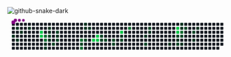 ![github-snake-dark](https://github.com/user-attachments/assets/a372d1f8-7900-43f4-ac61-397e610b1218)
<svg viewBox="-16 -32 880 192" width="880" height="192" xmlns="http://www.w3.org/2000/svg"><desc>Generated with https://github.com/Platane/snk</desc><style>:root{--cb:#1b1f230a;--cs:purple;--ce:#161b22;--c0:#161b22;--c1:#01311f;--c2:#034525;--c3:#0f6d31;--c4:#00c647}.c{shape-rendering:geometricPrecision;fill:var(--ce);stroke-width:1px;stroke:var(--cb);animation:none 34900ms linear infinite;width:12px;height:12px}@keyframes c0{38.39%{fill:var(--c1)}38.41%,100%{fill:var(--ce)}}.c.c0{fill:var(--c1);animation-name:c0}@keyframes c1{0.85%{fill:var(--c1)}0.87%,100%{fill:var(--ce)}}.c.c1{fill:var(--c1);animation-name:c1}@keyframes c2{38.96%{fill:var(--c1)}38.98%,100%{fill:var(--ce)}}.c.c2{fill:var(--c1);animation-name:c2}@keyframes c3{1.42%{fill:var(--c1)}1.44%,100%{fill:var(--ce)}}.c.c3{fill:var(--c1);animation-name:c3}@keyframes c4{2.28%{fill:var(--c1)}2.3%,100%{fill:var(--ce)}}.c.c4{fill:var(--c1);animation-name:c4}@keyframes c5{96.84%{fill:var(--c4)}96.86%,100%{fill:var(--ce)}}.c.c5{fill:var(--c4);animation-name:c5}@keyframes c6{96.55%{fill:var(--c4)}96.57%,100%{fill:var(--ce)}}.c.c6{fill:var(--c4);animation-name:c6}@keyframes c7{72.2%{fill:var(--c3)}72.22%,100%{fill:var(--ce)}}.c.c7{fill:var(--c3);animation-name:c7}@keyframes c8{71.91%{fill:var(--c3)}71.93%,100%{fill:var(--ce)}}.c.c8{fill:var(--c3);animation-name:c8}@keyframes c9{7.44%{fill:var(--c1)}7.46%,100%{fill:var(--ce)}}.c.c9{fill:var(--c1);animation-name:c9}@keyframes ca{7.15%{fill:var(--c1)}7.17%,100%{fill:var(--ce)}}.c.ca{fill:var(--c1);animation-name:ca}@keyframes cb{3.71%{fill:var(--c1)}3.73%,100%{fill:var(--ce)}}.c.cb{fill:var(--c1);animation-name:cb}@keyframes cc{4%{fill:var(--c1)}4.02%,100%{fill:var(--ce)}}.c.cc{fill:var(--c1);animation-name:cc}@keyframes cd{70.19%{fill:var(--c2)}70.21%,100%{fill:var(--ce)}}.c.cd{fill:var(--c2);animation-name:cd}@keyframes ce{8.01%{fill:var(--c1)}8.03%,100%{fill:var(--ce)}}.c.ce{fill:var(--c1);animation-name:ce}@keyframes cf{71.05%{fill:var(--c2)}71.07%,100%{fill:var(--ce)}}.c.cf{fill:var(--c2);animation-name:cf}@keyframes cg{69.33%{fill:var(--c2)}69.35%,100%{fill:var(--ce)}}.c.cg{fill:var(--c2);animation-name:cg}@keyframes ch{4.86%{fill:var(--c1)}4.88%,100%{fill:var(--ce)}}.c.ch{fill:var(--c1);animation-name:ch}@keyframes ci{68.76%{fill:var(--c2)}68.78%,100%{fill:var(--ce)}}.c.ci{fill:var(--c2);animation-name:ci}@keyframes cj{75.06%{fill:var(--c3)}75.08%,100%{fill:var(--ce)}}.c.cj{fill:var(--c3);animation-name:cj}@keyframes ck{66.75%{fill:var(--c2)}66.77%,100%{fill:var(--ce)}}.c.ck{fill:var(--c2);animation-name:ck}@keyframes cl{75.63%{fill:var(--c3)}75.65%,100%{fill:var(--ce)}}.c.cl{fill:var(--c3);animation-name:cl}@keyframes cm{12.31%{fill:var(--c1)}12.33%,100%{fill:var(--ce)}}.c.cm{fill:var(--c1);animation-name:cm}@keyframes cn{11.45%{fill:var(--c1)}11.47%,100%{fill:var(--ce)}}.c.cn{fill:var(--c1);animation-name:cn}@keyframes co{66.18%{fill:var(--c2)}66.2%,100%{fill:var(--ce)}}.c.co{fill:var(--c2);animation-name:co}@keyframes cp{11.74%{fill:var(--c1)}11.76%,100%{fill:var(--ce)}}.c.cp{fill:var(--c1);animation-name:cp}@keyframes cq{92.54%{fill:var(--c4)}92.56%,100%{fill:var(--ce)}}.c.cq{fill:var(--c4);animation-name:cq}@keyframes cr{91.97%{fill:var(--c4)}91.99%,100%{fill:var(--ce)}}.c.cr{fill:var(--c4);animation-name:cr}@keyframes cs{92.25%{fill:var(--c4)}92.27%,100%{fill:var(--ce)}}.c.cs{fill:var(--c4);animation-name:cs}@keyframes ct{64.17%{fill:var(--c2)}64.19%,100%{fill:var(--ce)}}.c.ct{fill:var(--c2);animation-name:ct}@keyframes cu{63.89%{fill:var(--c2)}63.91%,100%{fill:var(--ce)}}.c.cu{fill:var(--c2);animation-name:cu}@keyframes cv{63.6%{fill:var(--c2)}63.62%,100%{fill:var(--ce)}}.c.cv{fill:var(--c2);animation-name:cv}@keyframes cw{62.45%{fill:var(--c2)}62.47%,100%{fill:var(--ce)}}.c.cw{fill:var(--c2);animation-name:cw}@keyframes cx{62.74%{fill:var(--c2)}62.76%,100%{fill:var(--ce)}}.c.cx{fill:var(--c2);animation-name:cx}@keyframes cy{89.96%{fill:var(--c4)}89.98%,100%{fill:var(--ce)}}.c.cy{fill:var(--c4);animation-name:cy}@keyframes cz{15.75%{fill:var(--c1)}15.77%,100%{fill:var(--ce)}}.c.cz{fill:var(--c1);animation-name:cz}@keyframes c10{61.88%{fill:var(--c2)}61.9%,100%{fill:var(--ce)}}.c.c10{fill:var(--c2);animation-name:c10}@keyframes c11{80.51%{fill:var(--c3)}80.53%,100%{fill:var(--ce)}}.c.c11{fill:var(--c3);animation-name:c11}@keyframes c12{17.47%{fill:var(--c1)}17.49%,100%{fill:var(--ce)}}.c.c12{fill:var(--c1);animation-name:c12}@keyframes c13{57.58%{fill:var(--c2)}57.6%,100%{fill:var(--ce)}}.c.c13{fill:var(--c2);animation-name:c13}@keyframes c14{59.02%{fill:var(--c2)}59.04%,100%{fill:var(--ce)}}.c.c14{fill:var(--c2);animation-name:c14}@keyframes c15{18.04%{fill:var(--c1)}18.06%,100%{fill:var(--ce)}}.c.c15{fill:var(--c1);animation-name:c15}@keyframes c16{20.33%{fill:var(--c1)}20.35%,100%{fill:var(--ce)}}.c.c16{fill:var(--c1);animation-name:c16}@keyframes c17{85.66%{fill:var(--c4)}85.68%,100%{fill:var(--ce)}}.c.c17{fill:var(--c4);animation-name:c17}@keyframes c18{85.38%{fill:var(--c4)}85.4%,100%{fill:var(--ce)}}.c.c18{fill:var(--c4);animation-name:c18}@keyframes c19{54.72%{fill:var(--c2)}54.74%,100%{fill:var(--ce)}}.c.c19{fill:var(--c2);animation-name:c19}@keyframes c1a{21.19%{fill:var(--c1)}21.21%,100%{fill:var(--ce)}}.c.c1a{fill:var(--c1);animation-name:c1a}@keyframes c1b{55.29%{fill:var(--c2)}55.31%,100%{fill:var(--ce)}}.c.c1b{fill:var(--c2);animation-name:c1b}@keyframes c1c{25.49%{fill:var(--c1)}25.51%,100%{fill:var(--ce)}}.c.c1c{fill:var(--c1);animation-name:c1c}@keyframes c1d{52.14%{fill:var(--c1)}52.16%,100%{fill:var(--ce)}}.c.c1d{fill:var(--c1);animation-name:c1d}@keyframes c1e{85.09%{fill:var(--c3)}85.11%,100%{fill:var(--ce)}}.c.c1e{fill:var(--c3);animation-name:c1e}@keyframes c1f{54.43%{fill:var(--c2)}54.45%,100%{fill:var(--ce)}}.c.c1f{fill:var(--c2);animation-name:c1f}@keyframes c1g{21.77%{fill:var(--c1)}21.79%,100%{fill:var(--ce)}}.c.c1g{fill:var(--c1);animation-name:c1g}@keyframes c1h{52.43%{fill:var(--c2)}52.45%,100%{fill:var(--ce)}}.c.c1h{fill:var(--c2);animation-name:c1h}@keyframes c1i{53.29%{fill:var(--c2)}53.31%,100%{fill:var(--ce)}}.c.c1i{fill:var(--c2);animation-name:c1i}@keyframes c1j{22.91%{fill:var(--c1)}22.93%,100%{fill:var(--ce)}}.c.c1j{fill:var(--c1);animation-name:c1j}@keyframes c1k{24.06%{fill:var(--c1)}24.08%,100%{fill:var(--ce)}}.c.c1k{fill:var(--c1);animation-name:c1k}.u{transform-origin:0 0;transform:scale(0,1);animation:none linear 34900ms infinite}@keyframes u0{0.85%{transform:scale(0.000,1)}0.87%,1.42%{transform:scale(0.042,1)}1.44%,2.28%{transform:scale(0.083,1)}2.3%,3.71%{transform:scale(0.125,1)}3.73%,4%{transform:scale(0.167,1)}4.02%,4.86%{transform:scale(0.208,1)}4.88%,7.15%{transform:scale(0.250,1)}7.17%,7.44%{transform:scale(0.292,1)}7.46%,8.01%{transform:scale(0.333,1)}8.03%,11.45%{transform:scale(0.375,1)}11.47%,11.74%{transform:scale(0.417,1)}11.76%,12.31%{transform:scale(0.458,1)}12.33%,15.75%{transform:scale(0.500,1)}15.77%,17.47%{transform:scale(0.542,1)}17.49%,18.04%{transform:scale(0.583,1)}18.06%,20.33%{transform:scale(0.625,1)}20.35%,21.19%{transform:scale(0.667,1)}21.21%,21.77%{transform:scale(0.708,1)}21.79%,22.91%{transform:scale(0.750,1)}22.93%,24.06%{transform:scale(0.792,1)}24.08%,25.49%{transform:scale(0.833,1)}25.51%,38.39%{transform:scale(0.875,1)}38.41%,38.96%{transform:scale(0.917,1)}38.98%,52.14%{transform:scale(0.958,1)}52.16%,100%{transform:scale(1.000,1)}}.u.u0{fill:var(--c1);animation-name:u0;transform-origin:0.0px 0}@keyframes u1{52.43%{transform:scale(0.000,1)}52.45%,53.29%{transform:scale(0.053,1)}53.31%,54.43%{transform:scale(0.105,1)}54.45%,54.72%{transform:scale(0.158,1)}54.74%,55.29%{transform:scale(0.211,1)}55.31%,57.58%{transform:scale(0.263,1)}57.6%,59.02%{transform:scale(0.316,1)}59.04%,61.88%{transform:scale(0.368,1)}61.9%,62.45%{transform:scale(0.421,1)}62.47%,62.74%{transform:scale(0.474,1)}62.76%,63.6%{transform:scale(0.526,1)}63.62%,63.89%{transform:scale(0.579,1)}63.91%,64.17%{transform:scale(0.632,1)}64.19%,66.18%{transform:scale(0.684,1)}66.2%,66.75%{transform:scale(0.737,1)}66.77%,68.76%{transform:scale(0.789,1)}68.78%,69.33%{transform:scale(0.842,1)}69.35%,70.19%{transform:scale(0.895,1)}70.21%,71.05%{transform:scale(0.947,1)}71.07%,100%{transform:scale(1.000,1)}}.u.u1{fill:var(--c2);animation-name:u1;transform-origin:357.1px 0}@keyframes u2{71.91%{transform:scale(0.000,1)}71.93%,72.2%{transform:scale(0.167,1)}72.22%,75.06%{transform:scale(0.333,1)}75.08%,75.63%{transform:scale(0.500,1)}75.65%,80.51%{transform:scale(0.667,1)}80.53%,85.09%{transform:scale(0.833,1)}85.11%,100%{transform:scale(1.000,1)}}.u.u2{fill:var(--c3);animation-name:u2;transform-origin:639.7px 0}@keyframes u3{85.38%{transform:scale(0.000,1)}85.4%,85.66%{transform:scale(0.125,1)}85.68%,89.96%{transform:scale(0.250,1)}89.98%,91.97%{transform:scale(0.375,1)}91.99%,92.25%{transform:scale(0.500,1)}92.27%,92.54%{transform:scale(0.625,1)}92.56%,96.55%{transform:scale(0.750,1)}96.57%,96.84%{transform:scale(0.875,1)}96.86%,100%{transform:scale(1.000,1)}}.u.u3{fill:var(--c4);animation-name:u3;transform-origin:729.0px 0}.s{shape-rendering:geometricPrecision;fill:var(--cs);animation:none linear 34900ms infinite}@keyframes s0{0%,99.71%{transform:translate(0px,-16px)}0.29%,37.54%{transform:translate(0px,0px)}0.57%{transform:translate(16px,0px)}0.86%{transform:translate(16px,16px)}1.15%,40.11%{transform:translate(32px,16px)}1.43%{transform:translate(32px,32px)}2.01%{transform:translate(64px,32px)}2.29%{transform:translate(64px,16px)}3.72%{transform:translate(144px,16px)}4.01%,69.91%{transform:translate(144px,32px)}4.3%{transform:translate(160px,32px)}4.58%,8.6%,70.49%{transform:translate(160px,48px)}5.16%{transform:translate(192px,48px)}5.73%{transform:translate(192px,80px)}6.02%{transform:translate(176px,80px)}6.3%{transform:translate(176px,96px)}7.16%{transform:translate(128px,96px)}7.45%{transform:translate(128px,80px)}7.74%,71.35%{transform:translate(144px,80px)}8.02%,71.63%{transform:translate(144px,64px)}8.31%{transform:translate(160px,64px)}10.89%{transform:translate(288px,48px)}11.46%,12.61%{transform:translate(288px,16px)}11.75%{transform:translate(304px,16px)}12.03%{transform:translate(304px,0px)}12.32%{transform:translate(288px,0px)}14.9%{transform:translate(416px,16px)}15.47%{transform:translate(416px,48px)}17.77%{transform:translate(544px,48px)}18.05%{transform:translate(544px,32px)}19.48%{transform:translate(624px,32px)}20.34%{transform:translate(624px,80px)}20.63%{transform:translate(640px,80px)}20.92%{transform:translate(640px,64px)}21.49%{transform:translate(672px,64px)}21.78%{transform:translate(672px,80px)}22.64%{transform:translate(720px,80px)}22.92%{transform:translate(720px,64px)}23.21%{transform:translate(736px,64px)}24.36%{transform:translate(736px,0px)}38.4%{transform:translate(0px,48px)}38.68%{transform:translate(16px,48px)}38.97%{transform:translate(16px,64px)}39.26%{transform:translate(32px,64px)}41.83%{transform:translate(128px,16px)}42.12%{transform:translate(128px,0px)}51.86%,84.53%{transform:translate(672px,0px)}52.15%{transform:translate(672px,16px)}53.01%{transform:translate(720px,16px)}53.3%{transform:translate(720px,32px)}53.87%{transform:translate(688px,32px)}54.15%{transform:translate(688px,48px)}54.73%{transform:translate(656px,48px)}55.3%{transform:translate(656px,80px)}57.59%{transform:translate(528px,80px)}57.88%{transform:translate(528px,64px)}58.17%{transform:translate(544px,64px)}59.03%{transform:translate(544px,16px)}60.17%{transform:translate(480px,16px)}60.46%{transform:translate(480px,32px)}61.03%{transform:translate(448px,32px)}61.32%{transform:translate(448px,48px)}61.6%{transform:translate(432px,48px)}61.89%{transform:translate(432px,64px)}62.46%{transform:translate(400px,64px)}62.75%{transform:translate(400px,80px)}63.04%{transform:translate(384px,80px)}63.32%{transform:translate(384px,64px)}63.9%{transform:translate(352px,64px)}64.47%{transform:translate(352px,32px)}65.62%{transform:translate(288px,32px)}66.48%{transform:translate(288px,80px)}67.05%{transform:translate(256px,80px)}67.34%{transform:translate(256px,64px)}68.77%{transform:translate(176px,64px)}69.34%{transform:translate(176px,32px)}70.2%{transform:translate(144px,48px)}71.06%{transform:translate(160px,80px)}71.92%{transform:translate(128px,64px)}72.21%{transform:translate(128px,48px)}74.79%{transform:translate(272px,48px)}75.64%{transform:translate(272px,96px)}79.08%{transform:translate(464px,96px)}80.52%{transform:translate(464px,16px)}83.67%{transform:translate(640px,16px)}83.95%{transform:translate(640px,0px)}85.1%{transform:translate(672px,32px)}85.39%{transform:translate(656px,32px)}85.67%{transform:translate(656px,16px)}89.68%{transform:translate(432px,16px)}89.97%{transform:translate(432px,32px)}91.69%{transform:translate(336px,32px)}92.26%{transform:translate(336px,64px)}92.55%{transform:translate(320px,64px)}92.84%{transform:translate(320px,48px)}96.56%{transform:translate(112px,48px)}97.13%{transform:translate(112px,16px)}98.28%{transform:translate(48px,16px)}98.85%{transform:translate(48px,-16px)}}.s.s0{transform:translate(0px,-16px);animation-name:s0}@keyframes s1{0%,99.71%{transform:translate(16px,-16px)}0.29%{transform:translate(0px,-16px)}0.57%,37.82%{transform:translate(0px,0px)}0.86%{transform:translate(16px,0px)}1.15%{transform:translate(16px,16px)}1.43%,40.4%{transform:translate(32px,16px)}1.72%{transform:translate(32px,32px)}2.29%{transform:translate(64px,32px)}2.58%{transform:translate(64px,16px)}4.01%{transform:translate(144px,16px)}4.3%,70.2%{transform:translate(144px,32px)}4.58%{transform:translate(160px,32px)}4.87%,8.88%,70.77%{transform:translate(160px,48px)}5.44%{transform:translate(192px,48px)}6.02%{transform:translate(192px,80px)}6.3%{transform:translate(176px,80px)}6.59%{transform:translate(176px,96px)}7.45%{transform:translate(128px,96px)}7.74%{transform:translate(128px,80px)}8.02%,71.63%{transform:translate(144px,80px)}8.31%,71.92%{transform:translate(144px,64px)}8.6%{transform:translate(160px,64px)}11.17%{transform:translate(288px,48px)}11.75%,12.89%{transform:translate(288px,16px)}12.03%{transform:translate(304px,16px)}12.32%{transform:translate(304px,0px)}12.61%{transform:translate(288px,0px)}15.19%{transform:translate(416px,16px)}15.76%{transform:translate(416px,48px)}18.05%{transform:translate(544px,48px)}18.34%{transform:translate(544px,32px)}19.77%{transform:translate(624px,32px)}20.63%{transform:translate(624px,80px)}20.92%{transform:translate(640px,80px)}21.2%{transform:translate(640px,64px)}21.78%{transform:translate(672px,64px)}22.06%{transform:translate(672px,80px)}22.92%{transform:translate(720px,80px)}23.21%{transform:translate(720px,64px)}23.5%{transform:translate(736px,64px)}24.64%{transform:translate(736px,0px)}38.68%{transform:translate(0px,48px)}38.97%{transform:translate(16px,48px)}39.26%{transform:translate(16px,64px)}39.54%{transform:translate(32px,64px)}42.12%{transform:translate(128px,16px)}42.41%{transform:translate(128px,0px)}52.15%,84.81%{transform:translate(672px,0px)}52.44%{transform:translate(672px,16px)}53.3%{transform:translate(720px,16px)}53.58%{transform:translate(720px,32px)}54.15%{transform:translate(688px,32px)}54.44%{transform:translate(688px,48px)}55.01%{transform:translate(656px,48px)}55.59%{transform:translate(656px,80px)}57.88%{transform:translate(528px,80px)}58.17%{transform:translate(528px,64px)}58.45%{transform:translate(544px,64px)}59.31%{transform:translate(544px,16px)}60.46%{transform:translate(480px,16px)}60.74%{transform:translate(480px,32px)}61.32%{transform:translate(448px,32px)}61.6%{transform:translate(448px,48px)}61.89%{transform:translate(432px,48px)}62.18%{transform:translate(432px,64px)}62.75%{transform:translate(400px,64px)}63.04%{transform:translate(400px,80px)}63.32%{transform:translate(384px,80px)}63.61%{transform:translate(384px,64px)}64.18%{transform:translate(352px,64px)}64.76%{transform:translate(352px,32px)}65.9%{transform:translate(288px,32px)}66.76%{transform:translate(288px,80px)}67.34%{transform:translate(256px,80px)}67.62%{transform:translate(256px,64px)}69.05%{transform:translate(176px,64px)}69.63%{transform:translate(176px,32px)}70.49%{transform:translate(144px,48px)}71.35%{transform:translate(160px,80px)}72.21%{transform:translate(128px,64px)}72.49%{transform:translate(128px,48px)}75.07%{transform:translate(272px,48px)}75.93%{transform:translate(272px,96px)}79.37%{transform:translate(464px,96px)}80.8%{transform:translate(464px,16px)}83.95%{transform:translate(640px,16px)}84.24%{transform:translate(640px,0px)}85.39%{transform:translate(672px,32px)}85.67%{transform:translate(656px,32px)}85.96%{transform:translate(656px,16px)}89.97%{transform:translate(432px,16px)}90.26%{transform:translate(432px,32px)}91.98%{transform:translate(336px,32px)}92.55%{transform:translate(336px,64px)}92.84%{transform:translate(320px,64px)}93.12%{transform:translate(320px,48px)}96.85%{transform:translate(112px,48px)}97.42%{transform:translate(112px,16px)}98.57%{transform:translate(48px,16px)}99.14%{transform:translate(48px,-16px)}}.s.s1{transform:translate(16px,-16px);animation-name:s1}@keyframes s2{0%,99.71%{transform:translate(32px,-16px)}0.57%{transform:translate(0px,-16px)}0.86%,38.11%{transform:translate(0px,0px)}1.15%{transform:translate(16px,0px)}1.43%{transform:translate(16px,16px)}1.72%,40.69%{transform:translate(32px,16px)}2.01%{transform:translate(32px,32px)}2.58%{transform:translate(64px,32px)}2.87%{transform:translate(64px,16px)}4.3%{transform:translate(144px,16px)}4.58%,70.49%{transform:translate(144px,32px)}4.87%{transform:translate(160px,32px)}5.16%,9.17%,71.06%{transform:translate(160px,48px)}5.73%{transform:translate(192px,48px)}6.3%{transform:translate(192px,80px)}6.59%{transform:translate(176px,80px)}6.88%{transform:translate(176px,96px)}7.74%{transform:translate(128px,96px)}8.02%{transform:translate(128px,80px)}8.31%,71.92%{transform:translate(144px,80px)}8.6%,72.21%{transform:translate(144px,64px)}8.88%{transform:translate(160px,64px)}11.46%{transform:translate(288px,48px)}12.03%,13.18%{transform:translate(288px,16px)}12.32%{transform:translate(304px,16px)}12.61%{transform:translate(304px,0px)}12.89%{transform:translate(288px,0px)}15.47%{transform:translate(416px,16px)}16.05%{transform:translate(416px,48px)}18.34%{transform:translate(544px,48px)}18.62%{transform:translate(544px,32px)}20.06%{transform:translate(624px,32px)}20.92%{transform:translate(624px,80px)}21.2%{transform:translate(640px,80px)}21.49%{transform:translate(640px,64px)}22.06%{transform:translate(672px,64px)}22.35%{transform:translate(672px,80px)}23.21%{transform:translate(720px,80px)}23.5%{transform:translate(720px,64px)}23.78%{transform:translate(736px,64px)}24.93%{transform:translate(736px,0px)}38.97%{transform:translate(0px,48px)}39.26%{transform:translate(16px,48px)}39.54%{transform:translate(16px,64px)}39.83%{transform:translate(32px,64px)}42.41%{transform:translate(128px,16px)}42.69%{transform:translate(128px,0px)}52.44%,85.1%{transform:translate(672px,0px)}52.72%{transform:translate(672px,16px)}53.58%{transform:translate(720px,16px)}53.87%{transform:translate(720px,32px)}54.44%{transform:translate(688px,32px)}54.73%{transform:translate(688px,48px)}55.3%{transform:translate(656px,48px)}55.87%{transform:translate(656px,80px)}58.17%{transform:translate(528px,80px)}58.45%{transform:translate(528px,64px)}58.74%{transform:translate(544px,64px)}59.6%{transform:translate(544px,16px)}60.74%{transform:translate(480px,16px)}61.03%{transform:translate(480px,32px)}61.6%{transform:translate(448px,32px)}61.89%{transform:translate(448px,48px)}62.18%{transform:translate(432px,48px)}62.46%{transform:translate(432px,64px)}63.04%{transform:translate(400px,64px)}63.32%{transform:translate(400px,80px)}63.61%{transform:translate(384px,80px)}63.9%{transform:translate(384px,64px)}64.47%{transform:translate(352px,64px)}65.04%{transform:translate(352px,32px)}66.19%{transform:translate(288px,32px)}67.05%{transform:translate(288px,80px)}67.62%{transform:translate(256px,80px)}67.91%{transform:translate(256px,64px)}69.34%{transform:translate(176px,64px)}69.91%{transform:translate(176px,32px)}70.77%{transform:translate(144px,48px)}71.63%{transform:translate(160px,80px)}72.49%{transform:translate(128px,64px)}72.78%{transform:translate(128px,48px)}75.36%{transform:translate(272px,48px)}76.22%{transform:translate(272px,96px)}79.66%{transform:translate(464px,96px)}81.09%{transform:translate(464px,16px)}84.24%{transform:translate(640px,16px)}84.53%{transform:translate(640px,0px)}85.67%{transform:translate(672px,32px)}85.96%{transform:translate(656px,32px)}86.25%{transform:translate(656px,16px)}90.26%{transform:translate(432px,16px)}90.54%{transform:translate(432px,32px)}92.26%{transform:translate(336px,32px)}92.84%{transform:translate(336px,64px)}93.12%{transform:translate(320px,64px)}93.41%{transform:translate(320px,48px)}97.13%{transform:translate(112px,48px)}97.71%{transform:translate(112px,16px)}98.85%{transform:translate(48px,16px)}99.43%{transform:translate(48px,-16px)}}.s.s2{transform:translate(32px,-16px);animation-name:s2}@keyframes s3{0%,99.71%{transform:translate(48px,-16px)}0.86%{transform:translate(0px,-16px)}1.15%,38.4%{transform:translate(0px,0px)}1.43%{transform:translate(16px,0px)}1.72%{transform:translate(16px,16px)}2.01%,40.97%{transform:translate(32px,16px)}2.29%{transform:translate(32px,32px)}2.87%{transform:translate(64px,32px)}3.15%{transform:translate(64px,16px)}4.58%{transform:translate(144px,16px)}4.87%,70.77%{transform:translate(144px,32px)}5.16%{transform:translate(160px,32px)}5.44%,9.46%,71.35%{transform:translate(160px,48px)}6.02%{transform:translate(192px,48px)}6.59%{transform:translate(192px,80px)}6.88%{transform:translate(176px,80px)}7.16%{transform:translate(176px,96px)}8.02%{transform:translate(128px,96px)}8.31%{transform:translate(128px,80px)}8.6%,72.21%{transform:translate(144px,80px)}8.88%,72.49%{transform:translate(144px,64px)}9.17%{transform:translate(160px,64px)}11.75%{transform:translate(288px,48px)}12.32%,13.47%{transform:translate(288px,16px)}12.61%{transform:translate(304px,16px)}12.89%{transform:translate(304px,0px)}13.18%{transform:translate(288px,0px)}15.76%{transform:translate(416px,16px)}16.33%{transform:translate(416px,48px)}18.62%{transform:translate(544px,48px)}18.91%{transform:translate(544px,32px)}20.34%{transform:translate(624px,32px)}21.2%{transform:translate(624px,80px)}21.49%{transform:translate(640px,80px)}21.78%{transform:translate(640px,64px)}22.35%{transform:translate(672px,64px)}22.64%{transform:translate(672px,80px)}23.5%{transform:translate(720px,80px)}23.78%{transform:translate(720px,64px)}24.07%{transform:translate(736px,64px)}25.21%{transform:translate(736px,0px)}39.26%{transform:translate(0px,48px)}39.54%{transform:translate(16px,48px)}39.83%{transform:translate(16px,64px)}40.11%{transform:translate(32px,64px)}42.69%{transform:translate(128px,16px)}42.98%{transform:translate(128px,0px)}52.72%,85.39%{transform:translate(672px,0px)}53.01%{transform:translate(672px,16px)}53.87%{transform:translate(720px,16px)}54.15%{transform:translate(720px,32px)}54.73%{transform:translate(688px,32px)}55.01%{transform:translate(688px,48px)}55.59%{transform:translate(656px,48px)}56.16%{transform:translate(656px,80px)}58.45%{transform:translate(528px,80px)}58.74%{transform:translate(528px,64px)}59.03%{transform:translate(544px,64px)}59.89%{transform:translate(544px,16px)}61.03%{transform:translate(480px,16px)}61.32%{transform:translate(480px,32px)}61.89%{transform:translate(448px,32px)}62.18%{transform:translate(448px,48px)}62.46%{transform:translate(432px,48px)}62.75%{transform:translate(432px,64px)}63.32%{transform:translate(400px,64px)}63.61%{transform:translate(400px,80px)}63.9%{transform:translate(384px,80px)}64.18%{transform:translate(384px,64px)}64.76%{transform:translate(352px,64px)}65.33%{transform:translate(352px,32px)}66.48%{transform:translate(288px,32px)}67.34%{transform:translate(288px,80px)}67.91%{transform:translate(256px,80px)}68.19%{transform:translate(256px,64px)}69.63%{transform:translate(176px,64px)}70.2%{transform:translate(176px,32px)}71.06%{transform:translate(144px,48px)}71.92%{transform:translate(160px,80px)}72.78%{transform:translate(128px,64px)}73.07%{transform:translate(128px,48px)}75.64%{transform:translate(272px,48px)}76.5%{transform:translate(272px,96px)}79.94%{transform:translate(464px,96px)}81.38%{transform:translate(464px,16px)}84.53%{transform:translate(640px,16px)}84.81%{transform:translate(640px,0px)}85.96%{transform:translate(672px,32px)}86.25%{transform:translate(656px,32px)}86.53%{transform:translate(656px,16px)}90.54%{transform:translate(432px,16px)}90.83%{transform:translate(432px,32px)}92.55%{transform:translate(336px,32px)}93.12%{transform:translate(336px,64px)}93.41%{transform:translate(320px,64px)}93.7%{transform:translate(320px,48px)}97.42%{transform:translate(112px,48px)}97.99%{transform:translate(112px,16px)}99.14%{transform:translate(48px,16px)}}.s.s3{transform:translate(48px,-16px);animation-name:s3}</style><rect class="c" x="2" y="2" rx="2" ry="2"/><rect class="c" x="2" y="18" rx="2" ry="2"/><rect class="c" x="2" y="34" rx="2" ry="2"/><rect class="c c0" x="2" y="50" rx="2" ry="2"/><rect class="c" x="2" y="66" rx="2" ry="2"/><rect class="c" x="2" y="82" rx="2" ry="2"/><rect class="c" x="2" y="98" rx="2" ry="2"/><rect class="c" x="18" y="2" rx="2" ry="2"/><rect class="c c1" x="18" y="18" rx="2" ry="2"/><rect class="c" x="18" y="34" rx="2" ry="2"/><rect class="c" x="18" y="50" rx="2" ry="2"/><rect class="c c2" x="18" y="66" rx="2" ry="2"/><rect class="c" x="18" y="82" rx="2" ry="2"/><rect class="c" x="18" y="98" rx="2" ry="2"/><rect class="c" x="34" y="2" rx="2" ry="2"/><rect class="c" x="34" y="18" rx="2" ry="2"/><rect class="c c3" x="34" y="34" rx="2" ry="2"/><rect class="c" x="34" y="50" rx="2" ry="2"/><rect class="c" x="34" y="66" rx="2" ry="2"/><rect class="c" x="34" y="82" rx="2" ry="2"/><rect class="c" x="34" y="98" rx="2" ry="2"/><rect class="c" x="50" y="2" rx="2" ry="2"/><rect class="c" x="50" y="18" rx="2" ry="2"/><rect class="c" x="50" y="34" rx="2" ry="2"/><rect class="c" x="50" y="50" rx="2" ry="2"/><rect class="c" x="50" y="66" rx="2" ry="2"/><rect class="c" x="50" y="82" rx="2" ry="2"/><rect class="c" x="50" y="98" rx="2" ry="2"/><rect class="c" x="66" y="2" rx="2" ry="2"/><rect class="c c4" x="66" y="18" rx="2" ry="2"/><rect class="c" x="66" y="34" rx="2" ry="2"/><rect class="c" x="66" y="50" rx="2" ry="2"/><rect class="c" x="66" y="66" rx="2" ry="2"/><rect class="c" x="66" y="82" rx="2" ry="2"/><rect class="c" x="66" y="98" rx="2" ry="2"/><rect class="c" x="82" y="2" rx="2" ry="2"/><rect class="c" x="82" y="18" rx="2" ry="2"/><rect class="c" x="82" y="34" rx="2" ry="2"/><rect class="c" x="82" y="50" rx="2" ry="2"/><rect class="c" x="82" y="66" rx="2" ry="2"/><rect class="c" x="82" y="82" rx="2" ry="2"/><rect class="c" x="82" y="98" rx="2" ry="2"/><rect class="c" x="98" y="2" rx="2" ry="2"/><rect class="c" x="98" y="18" rx="2" ry="2"/><rect class="c" x="98" y="34" rx="2" ry="2"/><rect class="c" x="98" y="50" rx="2" ry="2"/><rect class="c" x="98" y="66" rx="2" ry="2"/><rect class="c" x="98" y="82" rx="2" ry="2"/><rect class="c" x="98" y="98" rx="2" ry="2"/><rect class="c" x="114" y="2" rx="2" ry="2"/><rect class="c" x="114" y="18" rx="2" ry="2"/><rect class="c c5" x="114" y="34" rx="2" ry="2"/><rect class="c c6" x="114" y="50" rx="2" ry="2"/><rect class="c" x="114" y="66" rx="2" ry="2"/><rect class="c" x="114" y="82" rx="2" ry="2"/><rect class="c" x="114" y="98" rx="2" ry="2"/><rect class="c" x="130" y="2" rx="2" ry="2"/><rect class="c" x="130" y="18" rx="2" ry="2"/><rect class="c" x="130" y="34" rx="2" ry="2"/><rect class="c c7" x="130" y="50" rx="2" ry="2"/><rect class="c c8" x="130" y="66" rx="2" ry="2"/><rect class="c c9" x="130" y="82" rx="2" ry="2"/><rect class="c ca" x="130" y="98" rx="2" ry="2"/><rect class="c" x="146" y="2" rx="2" ry="2"/><rect class="c cb" x="146" y="18" rx="2" ry="2"/><rect class="c cc" x="146" y="34" rx="2" ry="2"/><rect class="c cd" x="146" y="50" rx="2" ry="2"/><rect class="c ce" x="146" y="66" rx="2" ry="2"/><rect class="c" x="146" y="82" rx="2" ry="2"/><rect class="c" x="146" y="98" rx="2" ry="2"/><rect class="c" x="162" y="2" rx="2" ry="2"/><rect class="c" x="162" y="18" rx="2" ry="2"/><rect class="c" x="162" y="34" rx="2" ry="2"/><rect class="c" x="162" y="50" rx="2" ry="2"/><rect class="c" x="162" y="66" rx="2" ry="2"/><rect class="c cf" x="162" y="82" rx="2" ry="2"/><rect class="c" x="162" y="98" rx="2" ry="2"/><rect class="c" x="178" y="2" rx="2" ry="2"/><rect class="c" x="178" y="18" rx="2" ry="2"/><rect class="c cg" x="178" y="34" rx="2" ry="2"/><rect class="c ch" x="178" y="50" rx="2" ry="2"/><rect class="c ci" x="178" y="66" rx="2" ry="2"/><rect class="c" x="178" y="82" rx="2" ry="2"/><rect class="c" x="178" y="98" rx="2" ry="2"/><rect class="c" x="194" y="2" rx="2" ry="2"/><rect class="c" x="194" y="18" rx="2" ry="2"/><rect class="c" x="194" y="34" rx="2" ry="2"/><rect class="c" x="194" y="50" rx="2" ry="2"/><rect class="c" x="194" y="66" rx="2" ry="2"/><rect class="c" x="194" y="82" rx="2" ry="2"/><rect class="c" x="194" y="98" rx="2" ry="2"/><rect class="c" x="210" y="2" rx="2" ry="2"/><rect class="c" x="210" y="18" rx="2" ry="2"/><rect class="c" x="210" y="34" rx="2" ry="2"/><rect class="c" x="210" y="50" rx="2" ry="2"/><rect class="c" x="210" y="66" rx="2" ry="2"/><rect class="c" x="210" y="82" rx="2" ry="2"/><rect class="c" x="210" y="98" rx="2" ry="2"/><rect class="c" x="226" y="2" rx="2" ry="2"/><rect class="c" x="226" y="18" rx="2" ry="2"/><rect class="c" x="226" y="34" rx="2" ry="2"/><rect class="c" x="226" y="50" rx="2" ry="2"/><rect class="c" x="226" y="66" rx="2" ry="2"/><rect class="c" x="226" y="82" rx="2" ry="2"/><rect class="c" x="226" y="98" rx="2" ry="2"/><rect class="c" x="242" y="2" rx="2" ry="2"/><rect class="c" x="242" y="18" rx="2" ry="2"/><rect class="c" x="242" y="34" rx="2" ry="2"/><rect class="c" x="242" y="50" rx="2" ry="2"/><rect class="c" x="242" y="66" rx="2" ry="2"/><rect class="c" x="242" y="82" rx="2" ry="2"/><rect class="c" x="242" y="98" rx="2" ry="2"/><rect class="c" x="258" y="2" rx="2" ry="2"/><rect class="c" x="258" y="18" rx="2" ry="2"/><rect class="c" x="258" y="34" rx="2" ry="2"/><rect class="c" x="258" y="50" rx="2" ry="2"/><rect class="c" x="258" y="66" rx="2" ry="2"/><rect class="c" x="258" y="82" rx="2" ry="2"/><rect class="c" x="258" y="98" rx="2" ry="2"/><rect class="c" x="274" y="2" rx="2" ry="2"/><rect class="c" x="274" y="18" rx="2" ry="2"/><rect class="c" x="274" y="34" rx="2" ry="2"/><rect class="c" x="274" y="50" rx="2" ry="2"/><rect class="c cj" x="274" y="66" rx="2" ry="2"/><rect class="c ck" x="274" y="82" rx="2" ry="2"/><rect class="c cl" x="274" y="98" rx="2" ry="2"/><rect class="c cm" x="290" y="2" rx="2" ry="2"/><rect class="c cn" x="290" y="18" rx="2" ry="2"/><rect class="c" x="290" y="34" rx="2" ry="2"/><rect class="c" x="290" y="50" rx="2" ry="2"/><rect class="c co" x="290" y="66" rx="2" ry="2"/><rect class="c" x="290" y="82" rx="2" ry="2"/><rect class="c" x="290" y="98" rx="2" ry="2"/><rect class="c" x="306" y="2" rx="2" ry="2"/><rect class="c cp" x="306" y="18" rx="2" ry="2"/><rect class="c" x="306" y="34" rx="2" ry="2"/><rect class="c" x="306" y="50" rx="2" ry="2"/><rect class="c" x="306" y="66" rx="2" ry="2"/><rect class="c" x="306" y="82" rx="2" ry="2"/><rect class="c" x="306" y="98" rx="2" ry="2"/><rect class="c" x="322" y="2" rx="2" ry="2"/><rect class="c" x="322" y="18" rx="2" ry="2"/><rect class="c" x="322" y="34" rx="2" ry="2"/><rect class="c" x="322" y="50" rx="2" ry="2"/><rect class="c cq" x="322" y="66" rx="2" ry="2"/><rect class="c" x="322" y="82" rx="2" ry="2"/><rect class="c" x="322" y="98" rx="2" ry="2"/><rect class="c" x="338" y="2" rx="2" ry="2"/><rect class="c" x="338" y="18" rx="2" ry="2"/><rect class="c" x="338" y="34" rx="2" ry="2"/><rect class="c cr" x="338" y="50" rx="2" ry="2"/><rect class="c cs" x="338" y="66" rx="2" ry="2"/><rect class="c" x="338" y="82" rx="2" ry="2"/><rect class="c" x="338" y="98" rx="2" ry="2"/><rect class="c" x="354" y="2" rx="2" ry="2"/><rect class="c" x="354" y="18" rx="2" ry="2"/><rect class="c" x="354" y="34" rx="2" ry="2"/><rect class="c ct" x="354" y="50" rx="2" ry="2"/><rect class="c cu" x="354" y="66" rx="2" ry="2"/><rect class="c" x="354" y="82" rx="2" ry="2"/><rect class="c" x="354" y="98" rx="2" ry="2"/><rect class="c" x="370" y="2" rx="2" ry="2"/><rect class="c" x="370" y="18" rx="2" ry="2"/><rect class="c" x="370" y="34" rx="2" ry="2"/><rect class="c" x="370" y="50" rx="2" ry="2"/><rect class="c cv" x="370" y="66" rx="2" ry="2"/><rect class="c" x="370" y="82" rx="2" ry="2"/><rect class="c" x="370" y="98" rx="2" ry="2"/><rect class="c" x="386" y="2" rx="2" ry="2"/><rect class="c" x="386" y="18" rx="2" ry="2"/><rect class="c" x="386" y="34" rx="2" ry="2"/><rect class="c" x="386" y="50" rx="2" ry="2"/><rect class="c" x="386" y="66" rx="2" ry="2"/><rect class="c" x="386" y="82" rx="2" ry="2"/><rect class="c" x="386" y="98" rx="2" ry="2"/><rect class="c" x="402" y="2" rx="2" ry="2"/><rect class="c" x="402" y="18" rx="2" ry="2"/><rect class="c" x="402" y="34" rx="2" ry="2"/><rect class="c" x="402" y="50" rx="2" ry="2"/><rect class="c cw" x="402" y="66" rx="2" ry="2"/><rect class="c cx" x="402" y="82" rx="2" ry="2"/><rect class="c" x="402" y="98" rx="2" ry="2"/><rect class="c" x="418" y="2" rx="2" ry="2"/><rect class="c" x="418" y="18" rx="2" ry="2"/><rect class="c" x="418" y="34" rx="2" ry="2"/><rect class="c" x="418" y="50" rx="2" ry="2"/><rect class="c" x="418" y="66" rx="2" ry="2"/><rect class="c" x="418" y="82" rx="2" ry="2"/><rect class="c" x="418" y="98" rx="2" ry="2"/><rect class="c" x="434" y="2" rx="2" ry="2"/><rect class="c" x="434" y="18" rx="2" ry="2"/><rect class="c cy" x="434" y="34" rx="2" ry="2"/><rect class="c cz" x="434" y="50" rx="2" ry="2"/><rect class="c c10" x="434" y="66" rx="2" ry="2"/><rect class="c" x="434" y="82" rx="2" ry="2"/><rect class="c" x="434" y="98" rx="2" ry="2"/><rect class="c" x="450" y="2" rx="2" ry="2"/><rect class="c" x="450" y="18" rx="2" ry="2"/><rect class="c" x="450" y="34" rx="2" ry="2"/><rect class="c" x="450" y="50" rx="2" ry="2"/><rect class="c" x="450" y="66" rx="2" ry="2"/><rect class="c" x="450" y="82" rx="2" ry="2"/><rect class="c" x="450" y="98" rx="2" ry="2"/><rect class="c" x="466" y="2" rx="2" ry="2"/><rect class="c c11" x="466" y="18" rx="2" ry="2"/><rect class="c" x="466" y="34" rx="2" ry="2"/><rect class="c" x="466" y="50" rx="2" ry="2"/><rect class="c" x="466" y="66" rx="2" ry="2"/><rect class="c" x="466" y="82" rx="2" ry="2"/><rect class="c" x="466" y="98" rx="2" ry="2"/><rect class="c" x="482" y="2" rx="2" ry="2"/><rect class="c" x="482" y="18" rx="2" ry="2"/><rect class="c" x="482" y="34" rx="2" ry="2"/><rect class="c" x="482" y="50" rx="2" ry="2"/><rect class="c" x="482" y="66" rx="2" ry="2"/><rect class="c" x="482" y="82" rx="2" ry="2"/><rect class="c" x="482" y="98" rx="2" ry="2"/><rect class="c" x="498" y="2" rx="2" ry="2"/><rect class="c" x="498" y="18" rx="2" ry="2"/><rect class="c" x="498" y="34" rx="2" ry="2"/><rect class="c" x="498" y="50" rx="2" ry="2"/><rect class="c" x="498" y="66" rx="2" ry="2"/><rect class="c" x="498" y="82" rx="2" ry="2"/><rect class="c" x="498" y="98" rx="2" ry="2"/><rect class="c" x="514" y="2" rx="2" ry="2"/><rect class="c" x="514" y="18" rx="2" ry="2"/><rect class="c" x="514" y="34" rx="2" ry="2"/><rect class="c" x="514" y="50" rx="2" ry="2"/><rect class="c" x="514" y="66" rx="2" ry="2"/><rect class="c" x="514" y="82" rx="2" ry="2"/><rect class="c" x="514" y="98" rx="2" ry="2"/><rect class="c" x="530" y="2" rx="2" ry="2"/><rect class="c" x="530" y="18" rx="2" ry="2"/><rect class="c" x="530" y="34" rx="2" ry="2"/><rect class="c c12" x="530" y="50" rx="2" ry="2"/><rect class="c" x="530" y="66" rx="2" ry="2"/><rect class="c c13" x="530" y="82" rx="2" ry="2"/><rect class="c" x="530" y="98" rx="2" ry="2"/><rect class="c" x="546" y="2" rx="2" ry="2"/><rect class="c c14" x="546" y="18" rx="2" ry="2"/><rect class="c c15" x="546" y="34" rx="2" ry="2"/><rect class="c" x="546" y="50" rx="2" ry="2"/><rect class="c" x="546" y="66" rx="2" ry="2"/><rect class="c" x="546" y="82" rx="2" ry="2"/><rect class="c" x="546" y="98" rx="2" ry="2"/><rect class="c" x="562" y="2" rx="2" ry="2"/><rect class="c" x="562" y="18" rx="2" ry="2"/><rect class="c" x="562" y="34" rx="2" ry="2"/><rect class="c" x="562" y="50" rx="2" ry="2"/><rect class="c" x="562" y="66" rx="2" ry="2"/><rect class="c" x="562" y="82" rx="2" ry="2"/><rect class="c" x="562" y="98" rx="2" ry="2"/><rect class="c" x="578" y="2" rx="2" ry="2"/><rect class="c" x="578" y="18" rx="2" ry="2"/><rect class="c" x="578" y="34" rx="2" ry="2"/><rect class="c" x="578" y="50" rx="2" ry="2"/><rect class="c" x="578" y="66" rx="2" ry="2"/><rect class="c" x="578" y="82" rx="2" ry="2"/><rect class="c" x="578" y="98" rx="2" ry="2"/><rect class="c" x="594" y="2" rx="2" ry="2"/><rect class="c" x="594" y="18" rx="2" ry="2"/><rect class="c" x="594" y="34" rx="2" ry="2"/><rect class="c" x="594" y="50" rx="2" ry="2"/><rect class="c" x="594" y="66" rx="2" ry="2"/><rect class="c" x="594" y="82" rx="2" ry="2"/><rect class="c" x="594" y="98" rx="2" ry="2"/><rect class="c" x="610" y="2" rx="2" ry="2"/><rect class="c" x="610" y="18" rx="2" ry="2"/><rect class="c" x="610" y="34" rx="2" ry="2"/><rect class="c" x="610" y="50" rx="2" ry="2"/><rect class="c" x="610" y="66" rx="2" ry="2"/><rect class="c" x="610" y="82" rx="2" ry="2"/><rect class="c" x="610" y="98" rx="2" ry="2"/><rect class="c" x="626" y="2" rx="2" ry="2"/><rect class="c" x="626" y="18" rx="2" ry="2"/><rect class="c" x="626" y="34" rx="2" ry="2"/><rect class="c" x="626" y="50" rx="2" ry="2"/><rect class="c" x="626" y="66" rx="2" ry="2"/><rect class="c c16" x="626" y="82" rx="2" ry="2"/><rect class="c" x="626" y="98" rx="2" ry="2"/><rect class="c" x="642" y="2" rx="2" ry="2"/><rect class="c" x="642" y="18" rx="2" ry="2"/><rect class="c" x="642" y="34" rx="2" ry="2"/><rect class="c" x="642" y="50" rx="2" ry="2"/><rect class="c" x="642" y="66" rx="2" ry="2"/><rect class="c" x="642" y="82" rx="2" ry="2"/><rect class="c" x="642" y="98" rx="2" ry="2"/><rect class="c" x="658" y="2" rx="2" ry="2"/><rect class="c c17" x="658" y="18" rx="2" ry="2"/><rect class="c c18" x="658" y="34" rx="2" ry="2"/><rect class="c c19" x="658" y="50" rx="2" ry="2"/><rect class="c c1a" x="658" y="66" rx="2" ry="2"/><rect class="c c1b" x="658" y="82" rx="2" ry="2"/><rect class="c" x="658" y="98" rx="2" ry="2"/><rect class="c c1c" x="674" y="2" rx="2" ry="2"/><rect class="c c1d" x="674" y="18" rx="2" ry="2"/><rect class="c c1e" x="674" y="34" rx="2" ry="2"/><rect class="c c1f" x="674" y="50" rx="2" ry="2"/><rect class="c" x="674" y="66" rx="2" ry="2"/><rect class="c c1g" x="674" y="82" rx="2" ry="2"/><rect class="c" x="674" y="98" rx="2" ry="2"/><rect class="c" x="690" y="2" rx="2" ry="2"/><rect class="c c1h" x="690" y="18" rx="2" ry="2"/><rect class="c" x="690" y="34" rx="2" ry="2"/><rect class="c" x="690" y="50" rx="2" ry="2"/><rect class="c" x="690" y="66" rx="2" ry="2"/><rect class="c" x="690" y="82" rx="2" ry="2"/><rect class="c" x="690" y="98" rx="2" ry="2"/><rect class="c" x="706" y="2" rx="2" ry="2"/><rect class="c" x="706" y="18" rx="2" ry="2"/><rect class="c" x="706" y="34" rx="2" ry="2"/><rect class="c" x="706" y="50" rx="2" ry="2"/><rect class="c" x="706" y="66" rx="2" ry="2"/><rect class="c" x="706" y="82" rx="2" ry="2"/><rect class="c" x="706" y="98" rx="2" ry="2"/><rect class="c" x="722" y="2" rx="2" ry="2"/><rect class="c" x="722" y="18" rx="2" ry="2"/><rect class="c c1i" x="722" y="34" rx="2" ry="2"/><rect class="c" x="722" y="50" rx="2" ry="2"/><rect class="c c1j" x="722" y="66" rx="2" ry="2"/><rect class="c" x="722" y="82" rx="2" ry="2"/><rect class="c" x="722" y="98" rx="2" ry="2"/><rect class="c" x="738" y="2" rx="2" ry="2"/><rect class="c c1k" x="738" y="18" rx="2" ry="2"/><rect class="c" x="738" y="34" rx="2" ry="2"/><rect class="c" x="738" y="50" rx="2" ry="2"/><rect class="c" x="738" y="66" rx="2" ry="2"/><rect class="c" x="738" y="82" rx="2" ry="2"/><rect class="c" x="738" y="98" rx="2" ry="2"/><rect class="c" x="754" y="2" rx="2" ry="2"/><rect class="c" x="754" y="18" rx="2" ry="2"/><rect class="c" x="754" y="34" rx="2" ry="2"/><rect class="c" x="754" y="50" rx="2" ry="2"/><rect class="c" x="754" y="66" rx="2" ry="2"/><rect class="c" x="754" y="82" rx="2" ry="2"/><rect class="c" x="754" y="98" rx="2" ry="2"/><rect class="c" x="770" y="2" rx="2" ry="2"/><rect class="c" x="770" y="18" rx="2" ry="2"/><rect class="c" x="770" y="34" rx="2" ry="2"/><rect class="c" x="770" y="50" rx="2" ry="2"/><rect class="c" x="770" y="66" rx="2" ry="2"/><rect class="c" x="770" y="82" rx="2" ry="2"/><rect class="c" x="770" y="98" rx="2" ry="2"/><rect class="c" x="786" y="2" rx="2" ry="2"/><rect class="c" x="786" y="18" rx="2" ry="2"/><rect class="c" x="786" y="34" rx="2" ry="2"/><rect class="c" x="786" y="50" rx="2" ry="2"/><rect class="c" x="786" y="66" rx="2" ry="2"/><rect class="c" x="786" y="82" rx="2" ry="2"/><rect class="c" x="786" y="98" rx="2" ry="2"/><rect class="c" x="802" y="2" rx="2" ry="2"/><rect class="c" x="802" y="18" rx="2" ry="2"/><rect class="c" x="802" y="34" rx="2" ry="2"/><rect class="c" x="802" y="50" rx="2" ry="2"/><rect class="c" x="802" y="66" rx="2" ry="2"/><rect class="c" x="802" y="82" rx="2" ry="2"/><rect class="c" x="802" y="98" rx="2" ry="2"/><rect class="c" x="818" y="2" rx="2" ry="2"/><rect class="c" x="818" y="18" rx="2" ry="2"/><rect class="c" x="818" y="34" rx="2" ry="2"/><rect class="c" x="818" y="50" rx="2" ry="2"/><rect class="c" x="818" y="66" rx="2" ry="2"/><rect class="c" x="818" y="82" rx="2" ry="2"/><rect class="c" x="818" y="98" rx="2" ry="2"/><rect class="c" x="834" y="2" rx="2" ry="2"/><rect class="c" x="834" y="18" rx="2" ry="2"/><rect class="c" x="834" y="34" rx="2" ry="2"/><rect class="c" x="834" y="50" rx="2" ry="2"/><rect class="c" x="834" y="66" rx="2" ry="2"/><rect class="c" x="834" y="82" rx="2" ry="2"/><rect class="u u0" height="12" width="357.7" x="0.0" y="144"/><rect class="u u1" height="12" width="283.3" x="357.1" y="144"/><rect class="u u2" height="12" width="89.9" x="639.7" y="144"/><rect class="u u3" height="12" width="119.6" x="729.0" y="144"/><rect class="s s0" x="0.8" y="0.8" width="14.4" height="14.4" rx="4.5" ry="4.5"/><rect class="s s1" x="1.8" y="1.8" width="12.3" height="12.3" rx="4.1" ry="4.1"/><rect class="s s2" x="2.6" y="2.6" width="10.8" height="10.8" rx="3.6" ry="3.6"/><rect class="s s3" x="3.0" y="3.0" width="9.9" height="9.9" rx="3.3" ry="3.3"/></svg>
